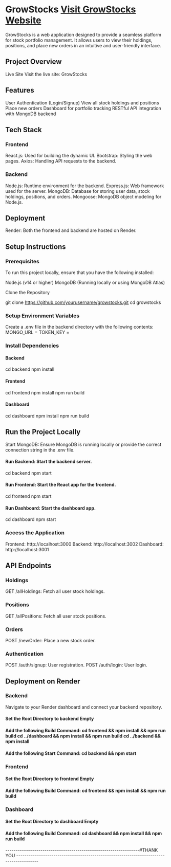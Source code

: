 # GrowStocks [Visit GrowStocks Website](https://growstocks.onrender.com/)
GrowStocks is a web application designed to provide a seamless platform for stock portfolio management. 
It allows users to view their holdings, positions, and place new orders in an intuitive and user-friendly interface.

## Project Overview
Live Site
Visit the live site: GrowStocks

## Features
User Authentication (Login/Signup)
View all stock holdings and positions
Place new orders
Dashboard for portfolio tracking
RESTful API integration with MongoDB backend

## Tech Stack
### Frontend
React.js: Used for building the dynamic UI.
Bootstrap: Styling the web pages.
Axios: Handling API requests to the backend.
### Backend
Node.js: Runtime environment for the backend.
Express.js: Web framework used for the server.
MongoDB: Database for storing user data, stock holdings, positions, and orders.
Mongoose: MongoDB object modeling for Node.js.

## Deployment
Render: Both the frontend and backend are hosted on Render.

## Setup Instructions
### Prerequisites
To run this project locally, ensure that you have the following installed:

Node.js (v14 or higher)
MongoDB (Running locally or using MongoDB Atlas)

Clone the Repository

git clone https://github.com/yourusername/growstocks.git
cd growstocks
### Setup Environment Variables
Create a .env file in the backend directory with the following contents:
MONGO_URL = <Your MongoDB connection string>
TOKEN_KEY = <Your JWT Secret Key>

### Install Dependencies
#### Backend
cd backend
npm install

#### Frontend
cd frontend
npm install
npm run build

#### Dashboard
cd dashboard
npm install
npm run build

## Run the Project Locally
Start MongoDB: Ensure MongoDB is running locally or provide the correct connection string in the .env file.

#### Run Backend: Start the backend server.
cd backend
npm start

#### Run Frontend: Start the React app for the frontend.
cd frontend
npm start

#### Run Dashboard: Start the dashboard app.
cd dashboard
npm start

### Access the Application
Frontend: http://localhost:3000
Backend: http://localhost:3002
Dashboard: http://localhost:3001

## API Endpoints
### Holdings
GET /allHoldings: Fetch all user stock holdings.

### Positions
GET /allPositions: Fetch all user stock positions.

### Orders
POST /newOrder: Place a new stock order.

### Authentication
POST /auth/signup: User registration.
POST /auth/login: User login.

## Deployment on Render

### Backend
Navigate to your Render dashboard and connect your backend repository.
#### Set the Root Directory to backend Empty
#### Add the following Build Command: cd frontend && npm install && npm run build cd ../dashboard && npm install && npm run build cd ../backend && npm install
#### Add the following Start Command: cd backend && npm start

### Frontend
#### Set the Root Directory to frontend Empty
#### Add the following Build Command: cd frontend && npm install && npm run build

### Dashboard
#### Set the Root Directory to dashboard Empty
#### Add the following Build Command: cd dashboard && npm install && npm run build

-----------------------------------------------------------------#THANK YOU ----------------------------------------------------------------------------------------
